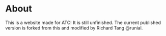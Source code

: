 # About
This is a website made for ATC! It is still unfinished. The current published version is forked from this and modified by Richard Tang @runial.
